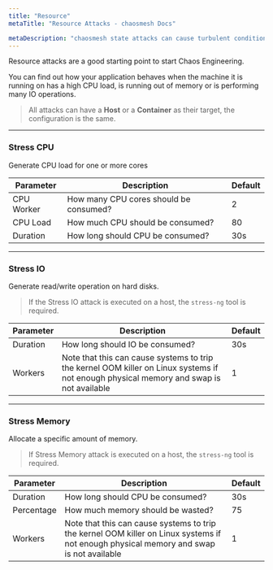 ```yaml
---
title: "Resource"
metaTitle: "Resource Attacks - chaosmesh Docs"

metaDescription: "chaosmesh state attacks can cause turbulent conditions on the infrastructure and platform level"
---
```


Resource attacks are a good starting point to start Chaos Engineering.

You can find out how your application behaves when the machine it is running on has a high CPU load, is running out of memory or is performing many IO operations.

> All attacks can have a <b>Host</b> or a <b>Container</b> as their target, the configuration is the same.

---

### Stress CPU
Generate CPU load for one or more cores

| Parameter   |      Description      | Default |
|----------|-------------|-------------|
| CPU Worker |  How many CPU cores should be consumed? | 2 |
| CPU Load |  How much CPU should be consumed? | 80 |
| Duration |  How long should CPU be consumed? | 30s |

---
### Stress IO
Generate read/write operation on hard disks.

> If the Stress IO attack is executed on a host, the `stress-ng` tool is required.

| Parameter   |      Description      | Default |
|----------|-------------|-------------|
| Duration |  How long should IO be consumed? | 30s |
| Workers |  Note that this can cause systems to trip the kernel OOM killer on Linux systems if not enough physical memory and swap is not available | 1 |

---
### Stress Memory
Allocate a specific amount of memory.

> If Stress Memory attack is executed on a host, the `stress-ng` tool is required.

| Parameter   |      Description      | Default |
|----------|-------------|-------------|
| Duration | How long should CPU be consumed? | 30s |
| Percentage | How much memory should be wasted? | 75 |
| Workers |  Note that this can cause systems to trip the kernel OOM killer on Linux systems if not enough physical memory and swap is not available | 1 |

